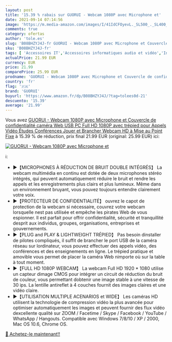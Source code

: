 ```yaml
---
layout: post
title: '15.39 % rabais sur GUORUI - Webcam 1080P avec Microphone et'
date: 2021-09-14 07:14:56
image: 'https://m.media-amazon.com/images/I/41IdCFOyevL._SL500_._SL400_.jpg'
comments: true
category: ofertas
author: 'tole.es'
slug: 'B08BHZYJ4J-fr GUORUI - Webcam 1080P avec Microphone et Couvercle de...'
sku: 'B08BHZYJ4J-fr'
tags: [ 'Accessoires IT','Accessoires informatiques audio et vidéo','Informatique','Webcams et equipement VoIP','guorui', ]
actualPrice: 21.99 EUR
currency: EUR
price: 21.99
comparePrice: 25.99 EUR
prodname: 'GUORUI - Webcam 1080P avec Microphone et Couvercle de confidentialité  caméra Web USB PC Full HD 1080P avec trépied  pour Appels Vidéo  Études  Conférences  Jouer et Brancher  Webcam HD à Mise au Point Fixe'
country: 'fr'
flag: '🇫🇷'
brand: 'GUORUI'
buyurl: 'https://www.amazon.fr/dp/B08BHZYJ4J/?tag=tolees0d-21'
descuento: '15.39'
average: '21.99'
---
```


Vous avez [GUORUI - Webcam 1080P avec Microphone et Couvercle de confidentialité  caméra Web USB PC Full HD 1080P avec trépied  pour Appels Vidéo  Études  Conférences  Jouer et Brancher  Webcam HD à Mise au Point Fixe](https://www.amazon.fr/dp/B08BHZYJ4J/?tag=tolees0d-21)  à  15.39 % de réduction, prix final  21.99 EUR (original: 25.99 EUR) ici:

[![GUORUI - Webcam 1080P avec Microphone et](https://m.media-amazon.com/images/I/41IdCFOyevL._SL500_._SL400_.jpg)](https://www.amazon.fr/dp/B08BHZYJ4J/?tag=tolees0d-21)

ℹ️:

- ►【MICROPHONES À RÉDUCTION DE BRUIT DOUBLE INTÉGRÉS】 La webcam multimédia en continu est dotée de deux microphones stéréo intégrés, qui peuvent automatiquement réduire le bruit et rendre les appels et les enregistrements plus clairs et plus lumineux. Même dans un environnement bruyant, vous pouvez toujours entendre clairement votre voix.
- ►【PROTECTEUR DE CONFIDENTIALITÉ】 ouvrez le capot de protection de la webcam si nécessaire, couvrez votre webcam lorsquelle nest pas utilisée et empêche les pirates Web de vous espionner. Il est parfait pour offrir confidentialité, sécurité et tranquillité desprit aux individus, groupes, organisations, entreprises et gouvernements.
- ►【PLUG and PLAY & LIGHTWEIGHT TRÉPIED】 Pas besoin dinstaller de pilotes compliqués, il suffit de brancher le port USB de la caméra réseau sur lordinateur, vous pouvez effectuer des appels vidéo, des conférences et des enseignements en ligne. Le trépied pratique et amovible vous permet de placer la caméra Web nimporte où sur la table à tout moment.
- ►【FULL HD 1080P WEBCAM】 La webcam Full HD 1920 * 1080 utilise un capteur dimage CMOS pour intégrer un circuit de réduction du bruit de couleur, vous permettant dobtenir une image stable à une vitesse de 30 ips. La lentille antireflet à 4 couches fournit des images claires et une vidéo claire.
- ►【UTILISATION MULTIPLE ACENARIOS et WIDE】 Les caméras HD utilisent la technologie de compression vidéo la plus avancée pour optimiser automatiquement les images et peuvent fournir des flux vidéo dexcellente qualité sur ZOOM / Facetime / Skype / Facebook / YouTube / WhatsApp / Hangouts. Compatible avec Windows 7/8/10 / XP / 2000, Mac OS 10.6, Chrome OS.

[🛒 Achetez-le maintenant!!](https://www.amazon.fr/dp/B08BHZYJ4J/?tag=tolees0d-21)
